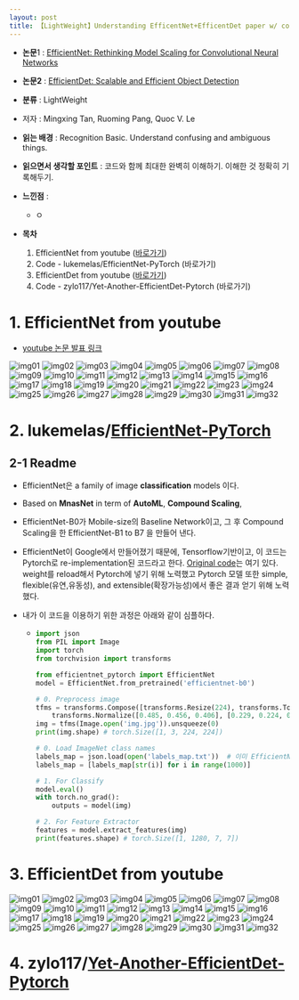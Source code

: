 ```yaml
---
layout: post
title: 【LightWeight】Understanding EfficentNet+EfficentDet paper w/ code
---
```


- **논문**1 : [EfficientNet: Rethinking Model Scaling for Convolutional Neural Networks](https://arxiv.org/pdf/1905.11946.pdf)
- **논문2** : [EfficientDet: Scalable and Efficient Object Detection](https://arxiv.org/abs/1911.09070)
- **분류** : LightWeight
- 저자 : Mingxing Tan, Ruoming Pang, Quoc V. Le
- **읽는 배경** : Recognition Basic. Understand confusing and ambiguous things.
- **읽으면서 생각할 포인트** : 코드와 함께 최대한 완벽히 이해하기. 이해한 것 정확히 기록해두기.
- **느낀점**  : 

  - ㅇ
- **목차**
  
  1. EfficientNet from youtube ([바로가기](https://junha1125.github.io/blog/artificial-intelligence/2021-02-10-EfficentNet/#1-efficientnet-from-youtube))
  3. Code - lukemelas/EfficientNet-PyTorch (바로가기)
  4. EfficientDet from youtube ([바로가기](https://junha1125.github.io/blog/artificial-intelligence/2021-02-10-EfficentNet/#3-efficientDet-from-youtube))
  6. Code - zylo117/Yet-Another-EfficientDet-Pytorch (바로가기)
  





# 1. EfficientNet from youtube

- [youtube 논문 발표 링크](https://www.youtube.com/watch?v=11jDC8uZL0E&t=104s) 

![img01](https://github.com/junha1125/Imgaes_For_GitBlog/blob/master/2021-1/efficientnet_youtube/efficientnet_youtube-01.png?raw=true)
![img02](https://github.com/junha1125/Imgaes_For_GitBlog/blob/master/2021-1/efficientnet_youtube/efficientnet_youtube-02.png?raw=true)
![img03](https://github.com/junha1125/Imgaes_For_GitBlog/blob/master/2021-1/efficientnet_youtube/efficientnet_youtube-03.png?raw=true)
![img04](https://github.com/junha1125/Imgaes_For_GitBlog/blob/master/2021-1/efficientnet_youtube/efficientnet_youtube-04.png?raw=true)
![img05](https://github.com/junha1125/Imgaes_For_GitBlog/blob/master/2021-1/efficientnet_youtube/efficientnet_youtube-05.png?raw=true)
![img06](https://github.com/junha1125/Imgaes_For_GitBlog/blob/master/2021-1/efficientnet_youtube/efficientnet_youtube-06.png?raw=true)
![img07](https://github.com/junha1125/Imgaes_For_GitBlog/blob/master/2021-1/efficientnet_youtube/efficientnet_youtube-07.png?raw=true)
![img08](https://github.com/junha1125/Imgaes_For_GitBlog/blob/master/2021-1/efficientnet_youtube/efficientnet_youtube-08.png?raw=true)
![img09](https://github.com/junha1125/Imgaes_For_GitBlog/blob/master/2021-1/efficientnet_youtube/efficientnet_youtube-09.png?raw=true)
![img10](https://github.com/junha1125/Imgaes_For_GitBlog/blob/master/2021-1/efficientnet_youtube/efficientnet_youtube-10.png?raw=true)
![img11](https://github.com/junha1125/Imgaes_For_GitBlog/blob/master/2021-1/efficientnet_youtube/efficientnet_youtube-11.png?raw=true)
![img12](https://github.com/junha1125/Imgaes_For_GitBlog/blob/master/2021-1/efficientnet_youtube/efficientnet_youtube-12.png?raw=true)
![img13](https://github.com/junha1125/Imgaes_For_GitBlog/blob/master/2021-1/efficientnet_youtube/efficientnet_youtube-13.png?raw=true)
![img14](https://github.com/junha1125/Imgaes_For_GitBlog/blob/master/2021-1/efficientnet_youtube/efficientnet_youtube-14.png?raw=true)
![img15](https://github.com/junha1125/Imgaes_For_GitBlog/blob/master/2021-1/efficientnet_youtube/efficientnet_youtube-15.png?raw=true)
![img16](https://github.com/junha1125/Imgaes_For_GitBlog/blob/master/2021-1/efficientnet_youtube/efficientnet_youtube-16.png?raw=true)
![img17](https://github.com/junha1125/Imgaes_For_GitBlog/blob/master/2021-1/efficientnet_youtube/efficientnet_youtube-17.png?raw=true)
![img18](https://github.com/junha1125/Imgaes_For_GitBlog/blob/master/2021-1/efficientnet_youtube/efficientnet_youtube-18.png?raw=true)
![img19](https://github.com/junha1125/Imgaes_For_GitBlog/blob/master/2021-1/efficientnet_youtube/efficientnet_youtube-19.png?raw=true)
![img20](https://github.com/junha1125/Imgaes_For_GitBlog/blob/master/2021-1/efficientnet_youtube/efficientnet_youtube-20.png?raw=true)
![img21](https://github.com/junha1125/Imgaes_For_GitBlog/blob/master/2021-1/efficientnet_youtube/efficientnet_youtube-21.png?raw=true)
![img22](https://github.com/junha1125/Imgaes_For_GitBlog/blob/master/2021-1/efficientnet_youtube/efficientnet_youtube-22.png?raw=true)
![img23](https://github.com/junha1125/Imgaes_For_GitBlog/blob/master/2021-1/efficientnet_youtube/efficientnet_youtube-23.png?raw=true)
![img24](https://github.com/junha1125/Imgaes_For_GitBlog/blob/master/2021-1/efficientnet_youtube/efficientnet_youtube-24.png?raw=true)
![img25](https://github.com/junha1125/Imgaes_For_GitBlog/blob/master/2021-1/efficientnet_youtube/efficientnet_youtube-25.png?raw=true)
![img26](https://github.com/junha1125/Imgaes_For_GitBlog/blob/master/2021-1/efficientnet_youtube/efficientnet_youtube-26.png?raw=true)
![img27](https://github.com/junha1125/Imgaes_For_GitBlog/blob/master/2021-1/efficientnet_youtube/efficientnet_youtube-27.png?raw=true)
![img28](https://github.com/junha1125/Imgaes_For_GitBlog/blob/master/2021-1/efficientnet_youtube/efficientnet_youtube-28.png?raw=true)
![img29](https://github.com/junha1125/Imgaes_For_GitBlog/blob/master/2021-1/efficientnet_youtube/efficientnet_youtube-29.png?raw=true)
![img30](https://github.com/junha1125/Imgaes_For_GitBlog/blob/master/2021-1/efficientnet_youtube/efficientnet_youtube-30.png?raw=true)
![img31](https://github.com/junha1125/Imgaes_For_GitBlog/blob/master/2021-1/efficientnet_youtube/efficientnet_youtube-31.png?raw=true)
![img32](https://github.com/junha1125/Imgaes_For_GitBlog/blob/master/2021-1/efficientnet_youtube/efficientnet_youtube-32.png?raw=true)




# 2. lukemelas/[EfficientNet-PyTorch](https://github.com/lukemelas/EfficientNet-PyTorch)

## 2-1 Readme

- EfficientNet은 a family of image **classification** models 이다. 

- Based on **MnasNet** in term of **AutoML**, **Compound Scaling**, 

- EfficientNet-B0가 Mobile-size의 Baseline Network이고, 그 후 Compound Scaling을 한 EfficientNet-B1 to B7 을 만들어 낸다.

- EfficientNet이 Google에서 만들어졌기 때문에, Tensorflow기반이고, 이 코드는 Pytorch로 re-implementation된 코드라고 한다. [Original code](https://github.com/tensorflow/tpu/tree/master/models/official/efficientnet)는 여기 있다. weight를 reload해서 Pytorch에 넣기 위해 노력했고 Pytorch 모델 또한 simple, flexible(유연,유동성), and extensible(확장가능성)에서 좋은 결과 얻기 위해 노력했다.

- 내가 이 코드을 이용하기 위한 과정은 아래와 같이 심플하다.

  - ```python
    import json
    from PIL import Image
    import torch
    from torchvision import transforms
    
    from efficientnet_pytorch import EfficientNet
    model = EfficientNet.from_pretrained('efficientnet-b0')
    
    # 0. Preprocess image
    tfms = transforms.Compose([transforms.Resize(224), transforms.ToTensor(),
        transforms.Normalize([0.485, 0.456, 0.406], [0.229, 0.224, 0.225]),])
    img = tfms(Image.open('img.jpg')).unsqueeze(0)
    print(img.shape) # torch.Size([1, 3, 224, 224])
    
    # 0. Load ImageNet class names
    labels_map = json.load(open('labels_map.txt'))  # 이미 EfficientNet-Pytorch/examples/simple/labels_map.txt 있다.
    labels_map = [labels_map[str(i)] for i in range(1000)]
    
    # 1. For Classify
    model.eval()
    with torch.no_grad():
        outputs = model(img)
    
    # 2. For Feature Extractor
    features = model.extract_features(img)
    print(features.shape) # torch.Size([1, 1280, 7, 7])
    ```





# 3. EfficientDet from youtube

![img01](https://github.com/junha1125/Imgaes_For_GitBlog/blob/master/2021-1/efficientdet_youtube/efficientdet_youtube-01.png?raw=true)
![img02](https://github.com/junha1125/Imgaes_For_GitBlog/blob/master/2021-1/efficientdet_youtube/efficientdet_youtube-02.png?raw=true)
![img03](https://github.com/junha1125/Imgaes_For_GitBlog/blob/master/2021-1/efficientdet_youtube/efficientdet_youtube-03.png?raw=true)
![img04](https://github.com/junha1125/Imgaes_For_GitBlog/blob/master/2021-1/efficientdet_youtube/efficientdet_youtube-04.png?raw=true)
![img05](https://github.com/junha1125/Imgaes_For_GitBlog/blob/master/2021-1/efficientdet_youtube/efficientdet_youtube-05.png?raw=true)
![img06](https://github.com/junha1125/Imgaes_For_GitBlog/blob/master/2021-1/efficientdet_youtube/efficientdet_youtube-06.png?raw=true)
![img07](https://github.com/junha1125/Imgaes_For_GitBlog/blob/master/2021-1/efficientdet_youtube/efficientdet_youtube-07.png?raw=true)
![img08](https://github.com/junha1125/Imgaes_For_GitBlog/blob/master/2021-1/efficientdet_youtube/efficientdet_youtube-08.png?raw=true)
![img09](https://github.com/junha1125/Imgaes_For_GitBlog/blob/master/2021-1/efficientdet_youtube/efficientdet_youtube-09.png?raw=true)
![img10](https://github.com/junha1125/Imgaes_For_GitBlog/blob/master/2021-1/efficientdet_youtube/efficientdet_youtube-10.png?raw=true)
![img11](https://github.com/junha1125/Imgaes_For_GitBlog/blob/master/2021-1/efficientdet_youtube/efficientdet_youtube-11.png?raw=true)
![img12](https://github.com/junha1125/Imgaes_For_GitBlog/blob/master/2021-1/efficientdet_youtube/efficientdet_youtube-12.png?raw=true)
![img13](https://github.com/junha1125/Imgaes_For_GitBlog/blob/master/2021-1/efficientdet_youtube/efficientdet_youtube-13.png?raw=true)
![img14](https://github.com/junha1125/Imgaes_For_GitBlog/blob/master/2021-1/efficientdet_youtube/efficientdet_youtube-14.png?raw=true)
![img15](https://github.com/junha1125/Imgaes_For_GitBlog/blob/master/2021-1/efficientdet_youtube/efficientdet_youtube-15.png?raw=true)
![img16](https://github.com/junha1125/Imgaes_For_GitBlog/blob/master/2021-1/efficientdet_youtube/efficientdet_youtube-16.png?raw=true)
![img17](https://github.com/junha1125/Imgaes_For_GitBlog/blob/master/2021-1/efficientdet_youtube/efficientdet_youtube-17.png?raw=true)
![img18](https://github.com/junha1125/Imgaes_For_GitBlog/blob/master/2021-1/efficientdet_youtube/efficientdet_youtube-18.png?raw=true)
![img19](https://github.com/junha1125/Imgaes_For_GitBlog/blob/master/2021-1/efficientdet_youtube/efficientdet_youtube-19.png?raw=true)
![img20](https://github.com/junha1125/Imgaes_For_GitBlog/blob/master/2021-1/efficientdet_youtube/efficientdet_youtube-20.png?raw=true)
![img21](https://github.com/junha1125/Imgaes_For_GitBlog/blob/master/2021-1/efficientdet_youtube/efficientdet_youtube-21.png?raw=true)
![img22](https://github.com/junha1125/Imgaes_For_GitBlog/blob/master/2021-1/efficientdet_youtube/efficientdet_youtube-22.png?raw=true)
![img23](https://github.com/junha1125/Imgaes_For_GitBlog/blob/master/2021-1/efficientdet_youtube/efficientdet_youtube-23.png?raw=true)
![img24](https://github.com/junha1125/Imgaes_For_GitBlog/blob/master/2021-1/efficientdet_youtube/efficientdet_youtube-24.png?raw=true)
![img25](https://github.com/junha1125/Imgaes_For_GitBlog/blob/master/2021-1/efficientdet_youtube/efficientdet_youtube-25.png?raw=true)
![img26](https://github.com/junha1125/Imgaes_For_GitBlog/blob/master/2021-1/efficientdet_youtube/efficientdet_youtube-26.png?raw=true)
![img27](https://github.com/junha1125/Imgaes_For_GitBlog/blob/master/2021-1/efficientdet_youtube/efficientdet_youtube-27.png?raw=true)
![img28](https://github.com/junha1125/Imgaes_For_GitBlog/blob/master/2021-1/efficientdet_youtube/efficientdet_youtube-28.png?raw=true)
![img29](https://github.com/junha1125/Imgaes_For_GitBlog/blob/master/2021-1/efficientdet_youtube/efficientdet_youtube-29.png?raw=true)
![img30](https://github.com/junha1125/Imgaes_For_GitBlog/blob/master/2021-1/efficientdet_youtube/efficientdet_youtube-30.png?raw=true)
![img31](https://github.com/junha1125/Imgaes_For_GitBlog/blob/master/2021-1/efficientdet_youtube/efficientdet_youtube-31.png?raw=true)
![img32](https://github.com/junha1125/Imgaes_For_GitBlog/blob/master/2021-1/efficientdet_youtube/efficientdet_youtube-32.png?raw=true)

# 4. zylo117/**[Yet-Another-EfficientDet-Pytorch](https://github.com/zylo117/Yet-Another-EfficientDet-Pytorch)**